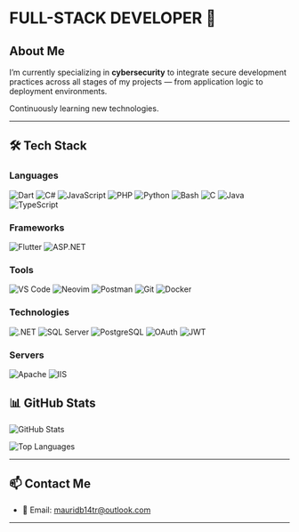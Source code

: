 # FULL-STACK DEVELOPER 🚀

## About Me

I’m currently specializing in **cybersecurity** to integrate secure development practices across all stages of my projects — from application logic to deployment environments.  

Continuously learning new technologies.

---

## 🛠️ Tech Stack

### Languages
![Dart](https://img.shields.io/badge/Dart-0175C2?style=for-the-badge&logo=dart&logoColor=white) ![C#](https://img.shields.io/badge/C%23-239120?style=for-the-badge&logo=c-sharp&logoColor=white) ![JavaScript](https://img.shields.io/badge/JavaScript-F7DF1E?style=for-the-badge&logo=javascript&logoColor=black) ![PHP](https://img.shields.io/badge/PHP-777BB4?style=for-the-badge&logo=php&logoColor=white) ![Python](https://img.shields.io/badge/Python-3776AB?style=for-the-badge&logo=python&logoColor=white) ![Bash](https://img.shields.io/badge/Bash-121011?style=for-the-badge&logo=gnubash&logoColor=white) ![C](https://img.shields.io/badge/C-A8B9CC?style=for-the-badge&logo=c&logoColor=black) ![Java](https://img.shields.io/badge/Java-007396?style=for-the-badge&logo=java&logoColor=white) ![TypeScript](https://img.shields.io/badge/TypeScript-3178C6?style=for-the-badge&logo=typescript&logoColor=white)



### Frameworks

![Flutter](https://img.shields.io/badge/Flutter-02569B?style=for-the-badge&logo=flutter&logoColor=white) ![ASP.NET](https://img.shields.io/badge/ASP.NET-512BD4?style=for-the-badge&logo=dotnet&logoColor=white) 

### Tools

![VS Code](https://img.shields.io/badge/VS_Code-007ACC?style=for-the-badge&logo=visual-studio-code&logoColor=white) ![Neovim](https://img.shields.io/badge/Neovim-57A143?style=for-the-badge&logo=neovim&logoColor=white) ![Postman](https://img.shields.io/badge/Postman-FF6C37?style=for-the-badge&logo=postman&logoColor=white) ![Git](https://img.shields.io/badge/Git-F05032?style=for-the-badge&logo=git&logoColor=white) ![Docker](https://img.shields.io/badge/Docker-2496ED?style=for-the-badge&logo=docker&logoColor=white)

### Technologies

![.NET](https://img.shields.io/badge/.NET-512BD4?style=for-the-badge&logo=dotnet&logoColor=white) ![SQL Server](https://img.shields.io/badge/SQL_Server-CC2927?style=for-the-badge&logo=microsoft-sql-server&logoColor=white) ![PostgreSQL](https://img.shields.io/badge/PostgreSQL-336791?style=for-the-badge&logo=postgresql&logoColor=white) ![OAuth](https://img.shields.io/badge/OAuth-000000?style=for-the-badge&logo=oauth&logoColor=white) ![JWT](https://img.shields.io/badge/JWT-000000?style=for-the-badge&logo=json-web-tokens&logoColor=white)

### Servers

![Apache](https://img.shields.io/badge/Apache-FC6A03?style=for-the-badge&logo=apache&logoColor=white) ![IIS](https://img.shields.io/badge/IIS-0078D7?style=for-the-badge&logo=internet-information-services&logoColor=white)

## 📊 GitHub Stats

![GitHub Stats](https://github-readme-stats.vercel.app/api?username=mau-14&show_icons=true&theme=gruvbox)

![Top Languages](https://github-readme-stats.vercel.app/api/top-langs/?username=mau-14&layout=compact&theme=gruvbox)

---

## 📫 Contact Me

- 📧 Email: [mauridb14tr@outlook.com](mailto:mauridb14tr@outlook.com)

---



